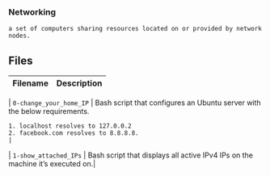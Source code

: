 ### Networking

    a set of computers sharing resources located on or provided by network nodes.


## Files
| Filename | Description |
| -------- | ----------- |

| `0-change_your_home_IP` | Bash script that configures an Ubuntu server with the below requirements.

    1. localhost resolves to 127.0.0.2
    2. facebook.com resolves to 8.8.8.8.
    |

| `1-show_attached_IPs` |  Bash script that displays all active IPv4 IPs on the machine it’s executed on.|